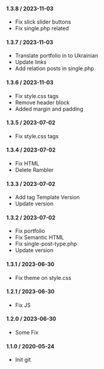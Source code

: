 #### 1.3.8 / 2023-11-03
* Fix slick slider buttons
* Fix single.php related


#### 1.3.7 / 2023-11-03
* Translate portfolio in to Ukrainian
* Update links
* Add relation posts in single.php


#### 1.3.6 / 2023-11-03
* Fix style.css tags
* Remove header block
* Added margin and padding

#### 1.3.5 / 2023-07-02
* Fix style.css tags

#### 1.3.4 / 2023-07-02
* Fix HTML
* Delete Rambler

#### 1.3.3 / 2023-07-02
* Add tag Template Version
* Update version

#### 1.3.2 / 2023-07-02
* Fix portfolio
* Fix Semantic HTML
* Fix single-post-type.php
* Update version

#### 1.3.1 / 2023-06-30
* Fix theme on style.css
#### 1.2.1 / 2023-06-30
* Fix JS
#### 1.2.0 / 2023-06-30
* Some Fix
#### 1.1.0 / 2020-05-24
* Init git

